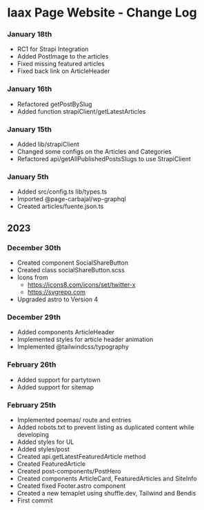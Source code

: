 # Iaax Page Website - Change Log

### January 18th 

- RC1 for Strapi Integration
- Added PostImage to the articles
- Fixed missing featured articles
- Fixed back link on ArticleHeader


### January 16th 

- Refactored getPostBySlug
- Added function strapiClient/getLatestArticles


### January 15th 

- Added lib/strapiClient
- Changed some configs on the Articles and Categories
- Refactored api/getAllPublishedPostsSlugs to use StrapiClient


### January 5th

- Added src/config.ts lib/types.ts
- Imported @page-carbajal/wp-graphql
- Created articles/fuente.json.ts


## 2023

### December 30th 

- Created component SocialShareButton
- Created class socialShareButton.scss
- Icons from 
  - https://icons8.com/icons/set/twitter-x
  - https://svgrepo.com
- Upgraded astro to Version 4


### December 29th 

- Added components ArticleHeader
- Implemented styles for article header animation
- Implemented @tailwindcss/typography


### February 26th 

- Added support for partytown
- Added support for sitemap


### February 25th 

- Implemented poemas/ route and entries
- Added robots.txt to prevent listing as duplicated content while developing
- Added styles for UL
- Added styles/post
- Created api.getLatestFeaturedArticle method
- Created FeaturedArticle
- Created post-components/PostHero
- Created components ArticleCard, FeaturedArticles and SiteInfo
- Created fixed Footer.astro component
- Created a new temaplet using shuffle.dev, Tailwind and Bendis
- First commit
